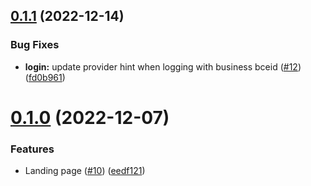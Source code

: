 ## [0.1.1](https://github.com/bcgov/nr-frontend-starting-app/compare/v0.1.0...v0.1.1) (2022-12-14)


### Bug Fixes

* **login:** update provider hint when logging with business bceid ([#12](https://github.com/bcgov/nr-frontend-starting-app/issues/12)) ([fd0b961](https://github.com/bcgov/nr-frontend-starting-app/commit/fd0b961604ab9820bb9076b634ee7cf0af30436e))



# [0.1.0](https://github.com/bcgov/nr-frontend-starting-app/compare/eedf121e2450fe9763830eec90f6ef5f1415c660...v0.1.0) (2022-12-07)


### Features

* Landing page ([#10](https://github.com/bcgov/nr-frontend-starting-app/issues/10)) ([eedf121](https://github.com/bcgov/nr-frontend-starting-app/commit/eedf121e2450fe9763830eec90f6ef5f1415c660))



